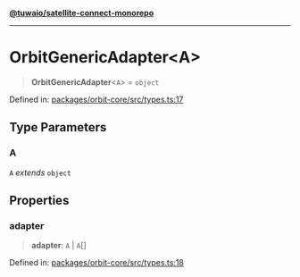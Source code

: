 [**@tuwaio/satellite-connect-monorepo**](../../../README.md)

***

# OrbitGenericAdapter\<A\>

> **OrbitGenericAdapter**\<`A`\> = `object`

Defined in: [packages/orbit-core/src/types.ts:17](https://github.com/TuwaIO/satellite-connect/blob/46085d28e0b4ff146f6da7e03a614830032927cd/packages/orbit-core/src/types.ts#L17)

## Type Parameters

### A

`A` *extends* `object`

## Properties

### adapter

> **adapter**: `A` \| `A`[]

Defined in: [packages/orbit-core/src/types.ts:18](https://github.com/TuwaIO/satellite-connect/blob/46085d28e0b4ff146f6da7e03a614830032927cd/packages/orbit-core/src/types.ts#L18)
